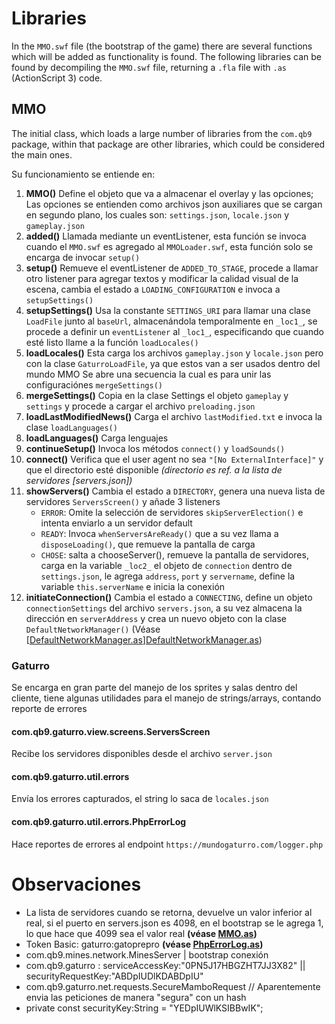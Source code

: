 # Libraries
In the `MMO.swf` file (the bootstrap of the game) there are several functions which will be added as functionality is found.
The following libraries can be found by decompiling the `MMO.swf` file, returning a `.fla` file with `.as` (ActionScript 3) code.
## MMO
The initial class, which loads a large number of libraries from the `com.qb9` package, within that package are other libraries, which could be considered the main ones.

Su funcionamiento se entiende en:
1. **MMO()**
	Define el objeto que va a almacenar el overlay y las opciones; Las opciones se entienden como archivos json auxiliares que se cargan en segundo plano, los cuales son: `settings.json`, `locale.json` y `gameplay.json`
2. **added()**
	Llamada mediante un eventListener, esta función se invoca cuando el `MMO.swf` es agregado al `MMOLoader.swf`, esta función solo se encarga de invocar `setup()`
3. **setup()**
	Remueve el eventListener de `ADDED_TO_STAGE`, procede a llamar otro listener para agregar textos y modificar la calidad visual de la escena, cambia el estado a `LOADING_CONFIGURATION` e invoca a `setupSettings()`
4. **setupSettings()**
	Usa la constante `SETTINGS_URI` para llamar una clase `LoadFile` junto al `baseUrl`, almacenándola temporalmente en `_loc1_`, se procede a definir un `eventListener` al `_loc1_`, especificando que cuando esté listo llame a la función `loadLocales()`
5. **loadLocales()**
	Esta carga los archivos `gameplay.json` y `locale.json` pero con la clase `GaturroLoadFile`, ya que estos van a ser usados dentro del mundo MMO
	Se abre una secuencia la cual es para unir las configuraciónes `mergeSettings()`
6. **mergeSettings()**
	Copia en la clase Settings el objeto `gameplay` y `settings` y procede a cargar el archivo `preloading.json`
7. **loadLastModifiedNews()**
	Carga el archivo `lastModified.txt` e invoca la clase `loadLanguages()`
8. **loadLanguages()**
	Carga lenguajes
9. **continueSetup()**
	Invoca los métodos `connect()` y `loadSounds()`
10. **connect()**
	Verifica que el user agent no sea `"[No ExternalInterface]"` y que el directorio esté disponible *(directorio es ref. a la lista de servidores [servers.json])*
11. **showServers()**
	Cambia el estado a `DIRECTORY`, genera una nueva lista de servidores `ServersScreen()` y añade 3 listeners
	- `ERROR`: Omite la selección de servidores `skipServerElection()` e intenta enviarlo a un servidor default
	- `READY`: Invoca `whenServersAreReady()` que a su vez llama a `disposeLoading()`, que remueve la pantalla de carga
	- `CHOSE`: salta a chooseServer(), remueve la pantalla de servidores, carga en la variable `_loc2_` el objeto de `connection` dentro de `settings.json`, le agrega `address`, `port` y `servername`, define la variable `this.serverName` e inicia la conexión
12. **initiateConnection()**
	Cambia el estado a `CONNECTING`, define un objeto `connectionSettings` del archivo `servers.json`, a su vez almacena la dirección en `serverAddress` y crea un nuevo objeto con la clase `DefaultNetworkManager()`  (Véase [[DefaultNetworkManager.as]][DefaultNetworkManager.as])

### Gaturro
Se encarga en gran parte del manejo de los sprites y salas dentro del cliente, tiene algunas utilidades para el manejo de strings/arrays, contando reporte de errores
#### com.qb9.gaturro.view.screens.ServersScreen
Recibe los servidores disponibles desde el archivo `server.json`
#### com.qb9.gaturro.util.errors
Envía los errores capturados, el string lo saca de `locales.json`
#### com.qb9.gaturro.util.errors.PhpErrorLog
Hace reportes de errores al endpoint `https://mundogaturro.com/logger.php`
# Observaciones
- La lista de servidores cuando se retorna, devuelve un valor inferior al real, si el puerto en servers.json es 4098, en el bootstrap se le agrega 1, lo que hace que 4099 sea el valor real **(véase [MMO.as])**
- Token Basic: gaturro:gatoprepro **(véase [PhpErrorLog.as])**
- com.qb9.mines.network.MinesServer | bootstrap conexión
- com.qb9.gaturro : serviceAccessKey:"0PN5J17HBGZHT7JJ3X82" || securityRequestKey:"ABDpIUDlKDABDpIU"
- com.qb9.gaturro.net.requests.SecureMamboRequest // Aparentemente envia las peticiones de manera "segura" con un hash
- private const securityKey:String = "YEDpIUWlKSIBBwIK"; 

[MMO.as]: https://github.com/nikitacontreras/mgsc/blob/main/MMO.as#L507 "MMO.as"
[PhpErrorLog.as]: https://github.com/nikitacontreras/mgsc/blob/main/com/qb9/gaturro/util/errors/PhpErrorLog.as#L85 "PhpErrorLog.as"
[DefaultNetworkManager.as]: https://github.com/nikitacontreras/mgsc/blob/main/com/qb9/mambo/net/manager/DefaultNetworkManager.as "DefaultNetworkManager.as"
